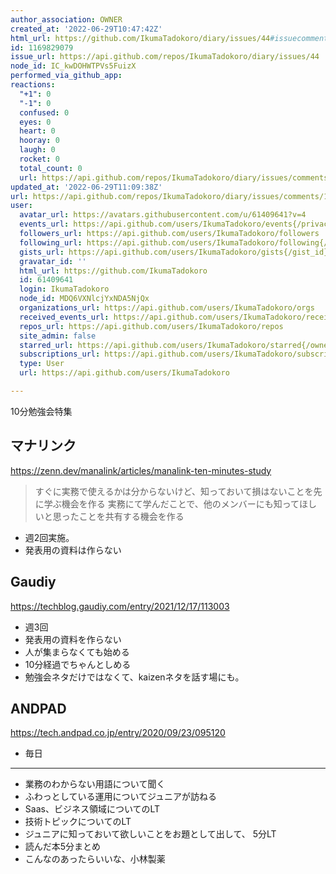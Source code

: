 ```yaml
---
author_association: OWNER
created_at: '2022-06-29T10:47:42Z'
html_url: https://github.com/IkumaTadokoro/diary/issues/44#issuecomment-1169829079
id: 1169829079
issue_url: https://api.github.com/repos/IkumaTadokoro/diary/issues/44
node_id: IC_kwDOHWTPVs5FuizX
performed_via_github_app: 
reactions:
  "+1": 0
  "-1": 0
  confused: 0
  eyes: 0
  heart: 0
  hooray: 0
  laugh: 0
  rocket: 0
  total_count: 0
  url: https://api.github.com/repos/IkumaTadokoro/diary/issues/comments/1169829079/reactions
updated_at: '2022-06-29T11:09:38Z'
url: https://api.github.com/repos/IkumaTadokoro/diary/issues/comments/1169829079
user:
  avatar_url: https://avatars.githubusercontent.com/u/61409641?v=4
  events_url: https://api.github.com/users/IkumaTadokoro/events{/privacy}
  followers_url: https://api.github.com/users/IkumaTadokoro/followers
  following_url: https://api.github.com/users/IkumaTadokoro/following{/other_user}
  gists_url: https://api.github.com/users/IkumaTadokoro/gists{/gist_id}
  gravatar_id: ''
  html_url: https://github.com/IkumaTadokoro
  id: 61409641
  login: IkumaTadokoro
  node_id: MDQ6VXNlcjYxNDA5NjQx
  organizations_url: https://api.github.com/users/IkumaTadokoro/orgs
  received_events_url: https://api.github.com/users/IkumaTadokoro/received_events
  repos_url: https://api.github.com/users/IkumaTadokoro/repos
  site_admin: false
  starred_url: https://api.github.com/users/IkumaTadokoro/starred{/owner}{/repo}
  subscriptions_url: https://api.github.com/users/IkumaTadokoro/subscriptions
  type: User
  url: https://api.github.com/users/IkumaTadokoro

---
```

10分勉強会特集

## マナリンク

https://zenn.dev/manalink/articles/manalink-ten-minutes-study

> すぐに実務で使えるかは分からないけど、知っておいて損はないことを先に学ぶ機会を作る
> 実務にて学んだことで、他のメンバーにも知ってほしいと思ったことを共有する機会を作る

- 週2回実施。
- 発表用の資料は作らない

## Gaudiy

https://techblog.gaudiy.com/entry/2021/12/17/113003

- 週3回
- 発表用の資料を作らない
- 人が集まらなくても始める
- 10分経過でちゃんとしめる
- 勉強会ネタだけではなくて、kaizenネタを話す場にも。

## ANDPAD

https://tech.andpad.co.jp/entry/2020/09/23/095120

-  毎日

---

- 業務のわからない用語について聞く
- ふわっとしている運用についてジュニアが訪ねる
- Saas、ビジネス領域についてのLT
- 技術トピックについてのLT
- ジュニアに知っておいて欲しいことをお題として出して、 5分LT
- 読んだ本5分まとめ
- こんなのあったらいいな、小林製薬